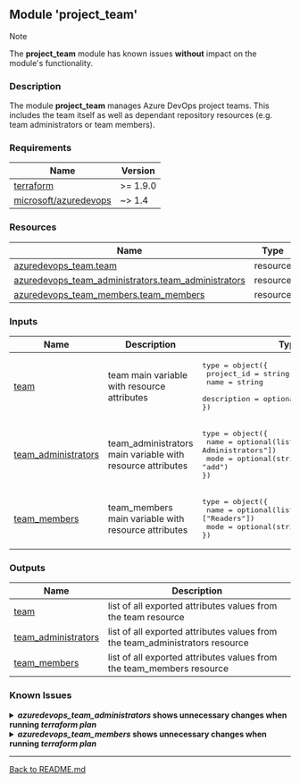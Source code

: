 ## Module 'project_team'

> [!NOTE]
> The **project_team** module has known issues **without** impact on the module's functionality.

### Description

The module **project_team** manages Azure DevOps project teams. This includes the team itself as well as dependant repository resources (e.g. team administrators or team members).  

### Requirements

| Name | Version |
|------|---------|
| <a name="requirement_terraform"></a> [terraform](#requirement\_terraform) | >= 1.9.0 |
| <a name="requirement_azuredevops"></a> [microsoft\/azuredevops](#requirement\_azuredevops) | ~> 1.4 |

### Resources

| Name | Type |
|------|------|
| [azuredevops_team.team](https://registry.terraform.io/providers/microsoft/azuredevops/latest/docs/resources/team) | resource |
| [azuredevops_team_administrators.team_administrators](https://registry.terraform.io/providers/microsoft/azuredevops/latest/docs/resources/team_administrators) | resource |
| [azuredevops_team_members.team_members](https://registry.terraform.io/providers/microsoft/azuredevops/latest/docs/resources/team_members) | resource |

### Inputs

| Name | Description | Type | Default | Required |
|------|-------------|------|---------|:--------:|
| <a name="input_team"></a> [team](#input\_team) | team main variable with resource attributes | <pre>type = object({<br>  project_id = string<br>  name = string<br>  description = optional(string, null)<br>})<br></pre> | none | yes |
| <a name="input_team_administrators"></a> [team\_administrators](#input\_team\_administrators) | team_administrators main variable with resource attributes | <pre>type = object({<br>  name = optional(list(string), ["Project Administrators"])<br>  mode = optional(string, "add")<br>})<br></pre> | <pre>type = object({<br>  name = ["Project Administrators"]<br>  mode = "add"<br>})<br></pre> | no |
| <a name="input_team_members"></a> [team\_members](#input\_team\_members) | team_members main variable with resource attributes | <pre>type = object({<br>  name = optional(list(string), ["Readers"])<br>  mode = optional(string, "add")<br>})<br></pre> | <pre>type = object({<br>  name = ["Readers"]<br>  mode = "add"<br>})<br></pre> | no |

### Outputs

| Name | Description |
|------|-------------|
| <a name="output_team"></a> [team](#output\_team) | list of all exported attributes values from the team resource |
| <a name="output_team_administrators"></a> [team\_administrators](#output\_team\_administrators) | list of all exported attributes values from the team_administrators resource |
| <a name="output_team_members"></a> [team\_members](#output\_team\_members) | list of all exported attributes values from the team_members resource |

### Known Issues

<details>
<summary><b><i>azuredevops_team_administrators</i> shows unnecessary changes when running <i>terraform plan</i></b></summary>

######
Running <i>terraform plan</i> command until running <i>terraform apply</i> can result in a plan output showing changes when managing teams. During plan mode Terraform is not always able to recognize that the data source results for team_administrators are equal to the settings in the code.  
Running <i>terraform apply</i> does NOT process these changes because Terraform reliably recognizes that no changes are necessary in apply mode.  
This also affects the default team_administrators resource in the **project** module.  
  
</details>

<details>
<summary><b><i>azuredevops_team_members</i> shows unnecessary changes when running <i>terraform plan</i></b></summary>

######
Running <i>terraform plan</i> command until running <i>terraform apply</i> can result in a plan output showing changes when managing teams. During plan mode Terraform is not always able to recognize that the data source results for team_members are equal to the settings in the code.  
Running <i>terraform apply</i> does NOT process these changes because Terraform reliably recognizes that no changes are necessary in apply mode.  
  
</details>
  
---
  
[Back to README.md](../README.md)  
